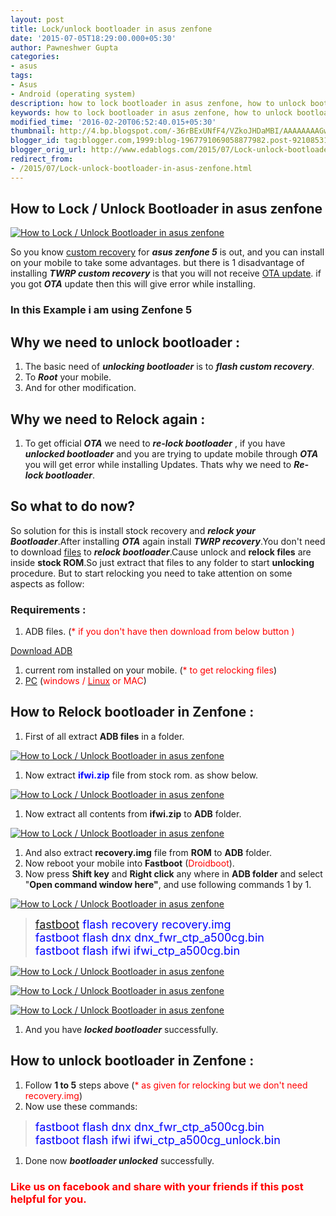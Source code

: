 ```yaml
---
layout: post
title: Lock/unlock bootloader in asus zenfone
date: '2015-07-05T18:29:00.000+05:30'
author: Pawneshwer Gupta
categories:
- asus
tags:
- Asus
- Android (operating system)
description: how to lock bootloader in asus zenfone, how to unlock bootloader in asus zenfone,easy way to relock bootloader in asus zenfone,unlock bootloader easily zenfone
keywords: how to lock bootloader in asus zenfone, how to unlock bootloader in asus zenfone,easy way to relock bootloader in asus zenfone,unlock bootloader easily zenfone
modified_time: '2016-02-20T06:52:40.015+05:30'
thumbnail: http://4.bp.blogspot.com/-36rBExUNfF4/VZkoJHDaMBI/AAAAAAAAGws/PLOY_7vxxI0/s72-c/Lock-unlock-bootloader-in-asus-zenfone-logo.png
blogger_id: tag:blogger.com,1999:blog-1967791069058877982.post-9210853131149599029
blogger_orig_url: http://www.edablogs.com/2015/07/Lock-unlock-bootloader-in-asus-zenfone.html
redirect_from:
- /2015/07/Lock-unlock-bootloader-in-asus-zenfone.html
---
```


## <span style="text-align: justify;">How to Lock / Unlock Bootloader in asus zenfone</span>

[![How to Lock / Unlock Bootloader in asus zenfone](http://4.bp.blogspot.com/-36rBExUNfF4/VZkoJHDaMBI/AAAAAAAAGws/PLOY_7vxxI0/s1600/Lock-unlock-bootloader-in-asus-zenfone-logo.png "How to Lock / Unlock Bootloader in asus zenfone")](http://4.bp.blogspot.com/-36rBExUNfF4/VZkoJHDaMBI/AAAAAAAAGws/PLOY_7vxxI0/s1600/Lock-unlock-bootloader-in-asus-zenfone-logo.png)

So you know [custom recovery](http://www.edablogs.com/2015/06/twrp-recovery-for-zenfone-5-stable.html) for **_asus zenfone 5_** is out, and you can install on your mobile to take some advantages. but there is 1 disadvantage of installing **_TWRP custom recovery_** is that you will not receive [OTA update](http://en.wikipedia.org/wiki/Over-the-air_programming "Over-the-air programming"). if you got **_OTA_** update then this will give error while installing.  

### In this Example i am using Zenfone 5

## Why we need to unlock bootloader :

1.  The basic need of **_unlocking bootloader_** is to **_flash custom recovery_**.
2.  To **_Root_** your mobile.
3.  And for other modification.

## Why we need to Relock again :

1.  To get official **_OTA_** we need to **_re-lock bootloader_** , if you have **_unlocked bootloader_** and you are trying to update mobile through _**OTA**_ you will get error while installing Updates. Thats why we need to **_Re-lock bootloader_**.

## So what to do now?

So solution for this is install stock recovery and **_relock your Bootloader_**.After installing _**OTA**_ again install **_TWRP recovery_**.You don't need to download [files](http://en.wikipedia.org/wiki/Computer_file "Computer file") to _**relock bootloader**_.Cause unlock and **relock files** are inside **stock ROM**.So just extract that files to any folder to start **unlocking** procedure. But to start relocking you need to take attention on some aspects as follow:

### Requirements :

1.  ADB files. (<span style="color: red;">* if you don't have then download from below button )</span>

[Download ADB](https://dl.dropboxusercontent.com/u/55163217/adb.zip)

1.  current rom installed on your mobile. (<span style="color: red;">* to get relocking files</span>)
2.  [PC](http://en.wikipedia.org/wiki/Personal_computer "Personal computer") (<span style="color: red;">windows / [<span style="color: red;">Linux</span>](http://en.wikipedia.org/wiki/Linux "Linux") or MAC</span>)

## How to Relock bootloader in Zenfone :

1.  First of all extract **ADB files** in a folder.

[![How to Lock / Unlock Bootloader in asus zenfone](http://4.bp.blogspot.com/-WxwE8PFhyi4/VZkoMpB2fyI/AAAAAAAAGw4/AGv7LrW8yBE/s320/Lock-unlock-bootloader-in-asus-zenfone-1.jpg "How to Lock / Unlock Bootloader in asus zenfone")](http://4.bp.blogspot.com/-WxwE8PFhyi4/VZkoMpB2fyI/AAAAAAAAGw4/AGv7LrW8yBE/s1600/Lock-unlock-bootloader-in-asus-zenfone-1.jpg)

1.  Now extract **<span style="color: blue;">ifwi.zip</span>** file from stock rom. as show below.

[![How to Lock / Unlock Bootloader in asus zenfone](http://2.bp.blogspot.com/-vfsXk2cRE6s/VZkoNNVC4aI/AAAAAAAAGxA/unbMfA3Ka8c/s320/Lock-unlock-bootloader-in-asus-zenfone-2.jpg "How to Lock / Unlock Bootloader in asus zenfone")](http://2.bp.blogspot.com/-vfsXk2cRE6s/VZkoNNVC4aI/AAAAAAAAGxA/unbMfA3Ka8c/s1600/Lock-unlock-bootloader-in-asus-zenfone-2.jpg)

1.  Now extract all contents from **ifwi.zip** to **ADB** folder.

[![How to Lock / Unlock Bootloader in asus zenfone](http://3.bp.blogspot.com/-Q7qrSVcZqJs/VZkoN6YK6iI/AAAAAAAAGxE/HOQ64hlONZI/s320/Lock-unlock-bootloader-in-asus-zenfone-3.jpg "How to Lock / Unlock Bootloader in asus zenfone")](http://3.bp.blogspot.com/-Q7qrSVcZqJs/VZkoN6YK6iI/AAAAAAAAGxE/HOQ64hlONZI/s1600/Lock-unlock-bootloader-in-asus-zenfone-3.jpg)

1.  And also extract **recovery.img** file from **ROM** to **ADB** folder.
2.  Now reboot your mobile into **Fastboot** (<span style="color: red;">Droidboot</span>).
3.  Now press **Shift key** and **Right click** any where in **ADB folder** and select "**Open command window here"**, and use following commands 1 by 1.

[![How to Lock / Unlock Bootloader in asus zenfone](http://4.bp.blogspot.com/-c3EtTp_HXxw/VZkoO3ki7zI/AAAAAAAAGxY/32BCvKlK_TM/s320/Lock-unlock-bootloader-in-asus-zenfone-4.jpg "How to Lock / Unlock Bootloader in asus zenfone")](http://4.bp.blogspot.com/-c3EtTp_HXxw/VZkoO3ki7zI/AAAAAAAAGxY/32BCvKlK_TM/s1600/Lock-unlock-bootloader-in-asus-zenfone-4.jpg)

> <span style="color: blue; font-size: large;">[fastboot](http://en.wikipedia.org/wiki/Android_software_development "Android software development") flash recovery recovery.img  
> fastboot flash dnx dnx_fwr_ctp_a500cg.bin  
> fastboot flash ifwi ifwi_ctp_a500cg.bin</span>

[![How to Lock / Unlock Bootloader in asus zenfone](http://4.bp.blogspot.com/-ZP8j8Z5FSbw/VZkoO6Wbw1I/AAAAAAAAGxU/JclntbnIEnc/s320/Lock-unlock-bootloader-in-asus-zenfone-5.jpg "How to Lock / Unlock Bootloader in asus zenfone")](http://4.bp.blogspot.com/-ZP8j8Z5FSbw/VZkoO6Wbw1I/AAAAAAAAGxU/JclntbnIEnc/s1600/Lock-unlock-bootloader-in-asus-zenfone-5.jpg)

[![How to Lock / Unlock Bootloader in asus zenfone](http://4.bp.blogspot.com/-eqbQERfrG0Y/VZkoPOBJD6I/AAAAAAAAGxc/6oNh2c9PCY0/s320/Lock-unlock-bootloader-in-asus-zenfone-6.jpg "How to Lock / Unlock Bootloader in asus zenfone")](http://4.bp.blogspot.com/-eqbQERfrG0Y/VZkoPOBJD6I/AAAAAAAAGxc/6oNh2c9PCY0/s1600/Lock-unlock-bootloader-in-asus-zenfone-6.jpg)

[![How to Lock / Unlock Bootloader in asus zenfone](http://4.bp.blogspot.com/-xKn2SiaDvH0/VZkoRT0-nuI/AAAAAAAAGxk/qCJ6Ne871es/s320/Lock-unlock-bootloader-in-asus-zenfone-7.jpg "How to Lock / Unlock Bootloader in asus zenfone")](http://4.bp.blogspot.com/-xKn2SiaDvH0/VZkoRT0-nuI/AAAAAAAAGxk/qCJ6Ne871es/s1600/Lock-unlock-bootloader-in-asus-zenfone-7.jpg)

1.  And you have **_locked bootloader_** successfully.

## How to unlock bootloader in Zenfone :

1.  Follow **1 to 5** steps above (<span style="color: red;">* as given for relocking but we don't need recovery.img</span>)
2.  Now use these commands:

> <span style="color: blue; font-size: large;">fastboot flash dnx dnx_fwr_ctp_a500cg.bin  
> fastboot flash ifwi ifwi_ctp_a500cg_unlock.bin</span>

1.  Done now **_bootloader unlocked_** successfully.

### <span style="color: red;">Like us on facebook and share with your friends if this post helpful for you.</span>